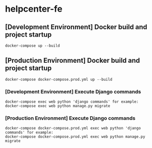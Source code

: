 # helpcenter-fe

## [Development Environment] Docker build and project startup
```
docker-compose up --build
```

## [Production Environment] Docker build and project startup
```
docker-compose docker-compose.prod.yml up --build
```

### [Development Environment] Execute Django commands
```
docker-compose exec web python 'django commands' for example:
docker-compose exec web python manage.py migrate
```

### [Production Environment] Execute Django commands
```
docker-compose docker-compose.prod.yml exec web python 'django commands' for example:
docker-compose docker-compose.prod.yml exec web python manage.py migrate
```